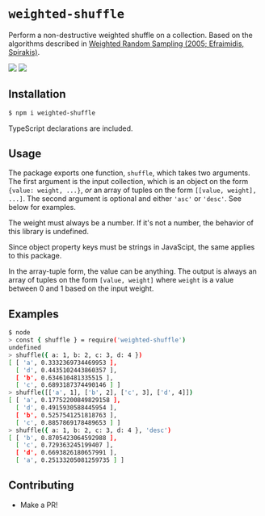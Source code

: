 # `weighted-shuffle`

Perform a non-destructive weighted shuffle on a collection. Based on the algorithms described in [Weighted Random Sampling (2005; Efraimidis, Spirakis)](http://utopia.duth.gr/~pefraimi/research/data/2007EncOfAlg.pdf).

![](https://img.shields.io/bundlephobia/minzip/weighted-shuffle.svg?style=for-the-badge) ![](https://img.shields.io/david/denizdogan/weighted-shuffle.svg?style=for-the-badge)

## Installation

```sh
$ npm i weighted-shuffle
```

TypeScript declarations are included.

## Usage

The package exports one function, `shuffle`, which takes two arguments. The first argument is the input collection, which is an object on the form `{value: weight, ...}`, _or_ an array of tuples on the form `[[value, weight], ...]`. The second argument is optional and either `'asc'` or `'desc'`. See below for examples.

The weight must always be a number. If it's not a number, the behavior of this library is undefined.

Since object property keys must be strings in JavaScipt, the same applies to this package.

In the array-tuple form, the value can be anything. The output is always an array of tuples on the form `[value, weight]` where `weight` is a value between 0 and 1 based on the input weight.

## Examples

```sh
$ node
> const { shuffle } = require('weighted-shuffle')
undefined
> shuffle({ a: 1, b: 2, c: 3, d: 4 })
[ [ 'a', 0.3332369734469953 ],
  [ 'd', 0.4435102443860357 ],
  [ 'b', 0.634610481335515 ],
  [ 'c', 0.6893187374490146 ] ]
> shuffle([['a', 1], ['b', 2], ['c', 3], ['d', 4]])
[ [ 'a', 0.17752200849829158 ],
  [ 'd', 0.4915930588445954 ],
  [ 'b', 0.5257541251818763 ],
  [ 'c', 0.8857869178489653 ] ]
> shuffle({ a: 1, b: 2, c: 3, d: 4 }, 'desc')
[ [ 'b', 0.8705423064592988 ],
  [ 'c', 0.729363245199407 ],
  [ 'd', 0.6693826180657991 ],
  [ 'a', 0.25133205081259735 ] ]
```

## Contributing

- Make a PR!
